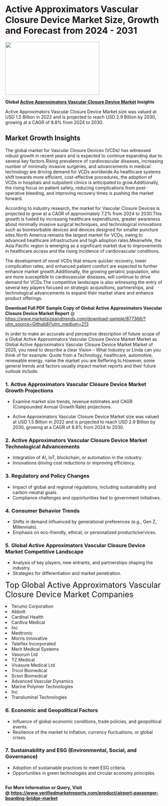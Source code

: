 <H1>Active Approximators Vascular Closure Device Market Size, Growth and Forecast from 2024 - 2031</H1><img class="aligncenter size-medium wp-image-584254" src="https://thirdeyenews.in/wp-content/uploads/2024/09/Global-Market-Research-300x168.jpeg" alt="" width="300" height="168" /><p><strong>Global&nbsp;<a href="https://www.marketsizeandtrends.com/download-sample/877366/?utm_source=Github8j?utm_medium=213">Active Approximators Vascular Closure Device Market</a> Insights</strong></p><p>Active Approximators Vascular Closure Device Market size was valued at USD 1.5 Billion in 2022 and is projected to reach USD 2.9 Billion by 2030, growing at a CAGR of 8.8% from 2024 to 2030.</p><p><h2>Market Growth Insights</h2> <p>The global market for Vascular Closure Devices (VCDs) has witnessed robust growth in recent years and is expected to continue expanding due to several key factors.Rising prevalence of cardiovascular diseases, increasing number of minimally invasive surgeries, and advancements in medical technology are driving demand for VCDs worldwide.As healthcare systems shift towards more efficient, cost-effective procedures, the adoption of VCDs in hospitals and outpatient clinics is anticipated to grow.Additionally, the rising focus on patient safety, reducing complications from post-operative bleeding, and improving recovery times is pushing the market forward.</p> <p>According to industry research, the market for Vascular Closure Devices is projected to grow at a CAGR of approximately 7.2% from 2024 to 2030.This growth is fueled by increasing healthcare expenditures, greater awareness about minimally invasive surgical techniques, and technological innovations such as bioresorbable devices and devices designed for smaller puncture sites.North America remains the largest market for VCDs, owing to advanced healthcare infrastructure and high adoption rates.Meanwhile, the Asia Pacific region is emerging as a significant market due to improvements in healthcare access and the rising incidence of cardiovascular conditions.</p> <p>The development of novel VCDs that ensure quicker recovery, lower complication rates, and enhanced patient comfort are expected to further enhance market growth.Additionally, the growing geriatric population, who are more susceptible to cardiovascular diseases, will continue to drive demand for VCDs.The competitive landscape is also witnessing the entry of several key players focused on strategic acquisitions, partnerships, and technological advancements to expand their market share and enhance product offerings.</p> <p><span class=""><strong>Download Full PDF Sample Copy of Global Active Approximators Vascular Closure Device Market Report</strong> @ <a href="https://www.marketsizeandtrends.com/download-sample/877366/?utm_source=Github8j?utm_medium=213" target="_blank">https://www.marketsizeandtrends.com/download-sample/877366/?utm_source=Github8j?utm_medium=213</a></span></p><p>In order to make an accurate and perceptive description of future scope of a Global&nbsp;Active Approximators Vascular Closure Device Market Market as Global&nbsp;Active Approximators Vascular Closure Device Market Market of 2025, you need to describe a clear Vision &ndash; What Industry or Linda can you think of for example: Quote from a Technology, healthcare, automotive, renewable energy, name the market you are Reffering to.However, some general trends and factors usually impact market reports and their future outlook include:</p><h3>1.&nbsp;<strong>Active Approximators Vascular Closure Device Market Growth Projections</strong></h3><ul><li>Examine market size trends, revenue estimates and CAGR (Compounded Annual Growth Rate) projections.</li><li><p>Active Approximators Vascular Closure Device Market size was valued at USD 1.5 Billion in 2022 and is projected to reach USD 2.9 Billion by 2030, growing at a CAGR of 8.8% from 2024 to 2030.</p></li></ul><h3>2.&nbsp;<strong>Active Approximators Vascular Closure Device Market Technological Advancements</strong></h3><ul><li>Integration of AI, IoT, blockchain, or automation in the industry.</li><li>Innovations driving cost reductions or improving efficiency.</li></ul><h3>3.&nbsp;<strong>Regulatory and Policy Changes</strong></h3><ul><li>Impact of global and regional regulations, including sustainability and carbon-neutral goals.</li><li>Compliance challenges and opportunities tied to government initiatives.</li></ul><h3>4.&nbsp;<strong>Consumer Behavior Trends</strong></h3><ul><li>Shifts in demand influenced by generational preferences (e.g., Gen Z, Millennials).</li><li>Emphasis on eco-friendly, ethical, or personalized products/services.</li></ul><h3>5.&nbsp;<strong>Global Active Approximators Vascular Closure Device Market Competitive Landscape</strong></h3><ul><li>Analysis of key players, new entrants, and partnerships shaping the industry.</li><li>Strategies for differentiation and market penetration.</li></ul><p data-pm-slice="1 1 []"><span style="color: inherit; font-family: inherit; font-size: 25px;">Top Global Active Approximators Vascular Closure Device Market Companies</span></p><div class="" data-test-id=""><p><li>Terumo Corporation</li><li> Abbott</li><li> Cardinal Health</li><li> Cardiva Medical</li><li> Inc</li><li> Medtronic</li><li> Morris Innovative</li><li> Teleflex Incorporated</li><li> Merit Medical Systems</li><li> Vasorum Ltd</li><li> TZ Medical</li><li> Vivasure Medical Ltd</li><li> Tricol Biomedical</li><li> Scion Biomedical</li><li> Advanced Vascular Dynamics</li><li> Marine Polymer Technologies</li><li> Inc</li><li> Transluminal Technologies</li></p></div><h3>6.&nbsp;<strong>Economic and Geopolitical Factors</strong></h3><ul><li>Influence of global economic conditions, trade policies, and geopolitical events.</li><li>Resilience of the market to inflation, currency fluctuations, or global crises.</li></ul><h3>7.&nbsp;<strong>Sustainability and ESG (Environmental, Social, and Governance)</strong></h3><ul><li>Adoption of sustainable practices to meet ESG criteria.</li><li>Opportunities in green technologies and circular economy principles.</li></ul><h2><strong style="font-size: 14px;">For More Information or Query, Visit @&nbsp;</strong><a style="background-color: #ffffff; font-size: 14px;" href="https://www.marketsizeandtrends.com/report/active-approximators-vascular-closure-device-market/" target="_blank">https://www.verifiedmarketreports.com/product/airport-passenger-boarding-bridge-market</a></h2>